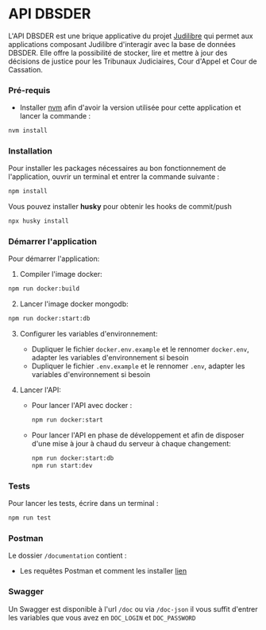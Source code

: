 # API DBSDER

L'API DBSDER est une brique applicative du projet [Judilibre](https://www.courdecassation.fr/toutes-les-actualites/2021/10/01/judilibre-les-decisions-judiciaires-en-open-data) qui permet aux applications composant Judilibre d'interagir avec la base de données DBSDER. 
Elle offre la possibilité de stocker, lire et mettre à jour des décisions de justice pour les Tribunaux Judiciaires, Cour d'Appel et Cour de Cassation. 

### Pré-requis
- Installer [nvm](https://github.com/nvm-sh/nvm) afin d'avoir la version utilisée pour cette application et lancer la commande :
```bash
nvm install
```

### Installation 

Pour installer les packages nécessaires au bon fonctionnement de l'application, ouvrir un terminal et entrer la commande suivante : 
```bash
npm install
```  
Vous pouvez installer **husky** pour obtenir les hooks de commit/push
```bash
npx husky install
```

### Démarrer l'application

Pour démarrer l'application:

1. Compiler l'image docker:
 ```bash
npm run docker:build
 ```
2. Lancer l'image docker mongodb:
 ```bash
npm run docker:start:db
 ```
3. Configurer les variables d'environnement:
    - Dupliquer le fichier `docker.env.example` et le rennomer `docker.env`, adapter les variables d'environnement si besoin
    - Dupliquer le fichier `.env.example` et le rennomer `.env`, adapter les variables d'environnement si besoin

4. Lancer l'API:
    - Pour lancer l'API avec docker :
        ```bash
        npm run docker:start
        ```
    - Pour lancer l'API en phase de développement et afin de disposer d'une mise à jour à chaud du serveur à chaque changement:
         ```bash
        npm run docker:start:db
        npm run start:dev
        ```

### Tests

Pour lancer les tests, écrire dans un terminal : 

 ```bash
npm run test
 ```

### Postman 

Le dossier `/documentation` contient : 
- Les requêtes Postman et comment les installer [lien](documentation/postman/README.md)

### Swagger 
Un Swagger est disponible à l'url `/doc` ou via `/doc-json`
il vous suffit d'entrer les variables que vous avez en `DOC_LOGIN` et `DOC_PASSWORD`